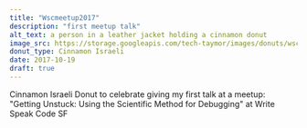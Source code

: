 ```yaml
---
title: "Wscmeetup2017"
description: "first meetup talk"
alt_text: a person in a leather jacket holding a cinnamon donut
image_src: https://storage.googleapis.com/tech-taymor/images/donuts/wsc20171019gettingunstucktalk.jpg
donut_type: Cinnamon Israeli
date: 2017-10-19
draft: true
---
```

Cinnamon Israeli Donut to celebrate giving my first talk at a meetup: "Getting Unstuck: Using the Scientific Method for Debugging" at Write Speak Code SF

